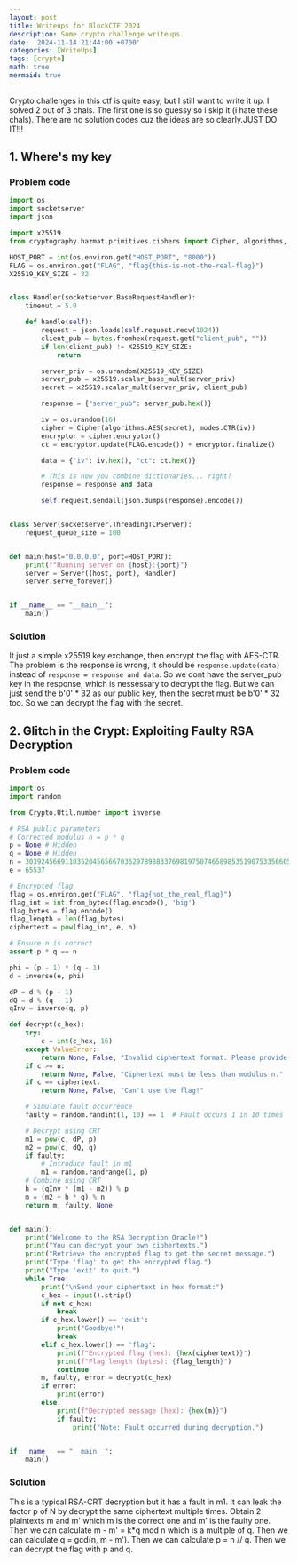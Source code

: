 ```yaml
---
layout: post
title: Writeups for BlockCTF 2024
description: Some crypto challenge writeups.
date: '2024-11-14 21:44:00 +0700'
categories: [WriteUps]
tags: [crypto]
math: true
mermaid: true
---
```

 
Crypto challenges in this ctf is quite easy, but I still want to write it up. I solved 2 out of 3 chals. The first one is so guessy so i skip it (i hate these chals). There are no solution codes cuz the ideas are so clearly.JUST DO IT!!!

## 1. Where's my key ## 

### Problem code ### 

```python
import os
import socketserver
import json

import x25519
from cryptography.hazmat.primitives.ciphers import Cipher, algorithms, modes

HOST_PORT = int(os.environ.get("HOST_PORT", "8000"))
FLAG = os.environ.get("FLAG", "flag{this-is-not-the-real-flag}")
X25519_KEY_SIZE = 32


class Handler(socketserver.BaseRequestHandler):
    timeout = 5.0

    def handle(self):
        request = json.loads(self.request.recv(1024))
        client_pub = bytes.fromhex(request.get("client_pub", ""))
        if len(client_pub) != X25519_KEY_SIZE:
            return

        server_priv = os.urandom(X25519_KEY_SIZE)
        server_pub = x25519.scalar_base_mult(server_priv)
        secret = x25519.scalar_mult(server_priv, client_pub)

        response = {"server_pub": server_pub.hex()}

        iv = os.urandom(16)
        cipher = Cipher(algorithms.AES(secret), modes.CTR(iv))
        encryptor = cipher.encryptor()
        ct = encryptor.update(FLAG.encode()) + encryptor.finalize()

        data = {"iv": iv.hex(), "ct": ct.hex()}

        # This is how you combine dictionaries... right?
        response = response and data

        self.request.sendall(json.dumps(response).encode())


class Server(socketserver.ThreadingTCPServer):
    request_queue_size = 100


def main(host="0.0.0.0", port=HOST_PORT):
    print(f"Running server on {host}:{port}")
    server = Server((host, port), Handler)
    server.serve_forever()


if __name__ == "__main__":
    main()
```

### Solution ###
It just a simple x25519 key exchange, then encrypt the flag with AES-CTR. The problem is the response is wrong, it should be `response.update(data)` instead of `response = response and data`. So we dont have the server_pub key in the response, which is nessessary to decrypt the flag. But we can just send the b'0' * 32 as our public key, then the secret must be b'0' * 32 too. So we can decrypt the flag with the secret.


## 2. Glitch in the Crypt: Exploiting Faulty RSA Decryption ##

### Problem code ### 

```python
import os
import random

from Crypto.Util.number import inverse

# RSA public parameters
# Corrected modulus n = p * q
p = None # Hidden
q = None # Hidden
n = 30392456691103520456566703629789883376981975074658985351907533566054217142999128759248328829870869523368987496991637114688552687369186479700671810414151842146871044878391976165906497019158806633675101
e = 65537

# Encrypted flag
flag = os.environ.get("FLAG", "flag{not_the_real_flag}")
flag_int = int.from_bytes(flag.encode(), 'big')
flag_bytes = flag.encode()
flag_length = len(flag_bytes)
ciphertext = pow(flag_int, e, n)

# Ensure n is correct
assert p * q == n

phi = (p - 1) * (q - 1)
d = inverse(e, phi)

dP = d % (p - 1)
dQ = d % (q - 1)
qInv = inverse(q, p)

def decrypt(c_hex):
    try:
        c = int(c_hex, 16)
    except ValueError:
        return None, False, "Invalid ciphertext format. Please provide hexadecimal digits."
    if c >= n:
        return None, False, "Ciphertext must be less than modulus n."
    if c == ciphertext:
        return None, False, "Can't use the flag!"

    # Simulate fault occurrence
    faulty = random.randint(1, 10) == 1  # Fault occurs 1 in 10 times

    # Decrypt using CRT
    m1 = pow(c, dP, p)
    m2 = pow(c, dQ, q)
    if faulty:
        # Introduce fault in m1
        m1 = random.randrange(1, p)
    # Combine using CRT
    h = (qInv * (m1 - m2)) % p
    m = (m2 + h * q) % n
    return m, faulty, None


def main():
    print("Welcome to the RSA Decryption Oracle!")
    print("You can decrypt your own ciphertexts.")
    print("Retrieve the encrypted flag to get the secret message.")
    print("Type 'flag' to get the encrypted flag.")
    print("Type 'exit' to quit.")
    while True:
        print("\nSend your ciphertext in hex format:")
        c_hex = input().strip()
        if not c_hex:
            break
        if c_hex.lower() == 'exit':
            print("Goodbye!")
            break
        elif c_hex.lower() == 'flag':
            print(f"Encrypted flag (hex): {hex(ciphertext)}")
            print(f"Flag length (bytes): {flag_length}")
            continue
        m, faulty, error = decrypt(c_hex)
        if error:
            print(error)
        else:
            print(f"Decrypted message (hex): {hex(m)}")
            if faulty:
                print("Note: Fault occurred during decryption.")


if __name__ == "__main__":
    main()
```

### Solution ###
This is a typical RSA-CRT decryption but it has a fault in m1. It can leak the factor p of N by decrypt the same ciphertext multiple times. Obtain 2 plaintexts m and m' which m is the correct one and m' is the faulty one. Then we can calculate m - m' = k*q mod n which is a multiple of q. Then we can calculate q = gcd(n, m - m'). Then we can calculate p = n // q. Then we can decrypt the flag with p and q.



